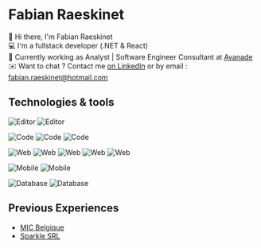 # Fabian Raeskinet

👋 Hi there, I'm Fabian Raeskinet  
💻 I'm a fullstack developer (.NET & React)  
📙 Currently working as Analyst | Software Engineer Consultant at [Avanade](https://www.avanade.com/en)  
✉️ Want to chat ? Contact me [on LinkedIn](https://www.linkedin.com/in/fabian-raeskinet/) or by email : fabian.raeskinet@hotmail.com  

## Technologies & tools

![Editor](https://img.shields.io/badge/Editor-VScode-informational?style=flat&logo=Editor&logoColor=white&color=2bbc8a)
![Editor](https://img.shields.io/badge/Editor-Rider-informational?style=flat&logo=Editor&logoColor=white&color=2bbc8a)  

![Code](https://img.shields.io/badge/Code-C%23-2bbc8a)
![Code](https://img.shields.io/badge/Code-.NET%205-2bbc8a)
![Code](https://img.shields.io/badge/Code-Typescript-informational?style=flat&logo=Code&logoColor=white&color=2bbc8a)

![Web](https://img.shields.io/badge/Web-React%20Js-2bbc8a)
![Web](https://img.shields.io/badge/Web-Nodejs-informational?style=flat&logo=Code&logoColor=white&color=2bbc8a)
![Web](https://img.shields.io/badge/Web-.NET%20Core-2bbc8a)
![Web](https://img.shields.io/badge/Web-RESTful-2bbc8a)
![Web](https://img.shields.io/badge/Web-Firebase-2bbc8a)

![Mobile](https://img.shields.io/badge/Mobile-React%20Native-2bbc8a)
![Mobile](https://img.shields.io/badge/Mobile-Xamarin%20Forms-2bbc8a)  

![Database](https://img.shields.io/badge/Database-SQL-2bbc8a)
![Database](https://img.shields.io/badge/Database-NoSQL-2bbc8a)

## Previous Experiences
* [MIC Belgique](https://www.mic-belgique.be/)
* [Sparkle SRL](https://www.sparkle.tech/)
